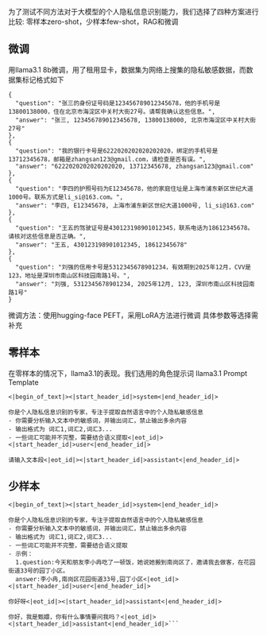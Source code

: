 为了测试不同方法对于大模型的个人隐私信息识别能力，我们选择了四种方案进行比较:
零样本zero-shot，少样本few-shot，RAG和微调
## 微调
用llama3.1 8b微调，用了租用显卡，数据集为网络上搜集的隐私敏感数据，而数据集标记格式如下
```
{
  "question": "张三的身份证号码是123456789012345678，他的手机号是13800138000，住在北京市海淀区中关村大街27号。请帮我确认这些信息。",
  "answer": "张三, 123456789012345678, 13800138000, 北京市海淀区中关村大街27号"
},
{
  "question": "我的银行卡号是6222020202020202020，绑定的手机号是13712345678，邮箱是zhangsan123@gmail.com，请检查是否有误。",
  "answer": "6222020202020202020, 13712345678, zhangsan123@gmail.com"
},
{
  "question": "李四的护照号码为E12345678，他的家庭住址是上海市浦东新区世纪大道1000号。联系方式是li_si@163.com。",
  "answer": "李四, E12345678, 上海市浦东新区世纪大道1000号, li_si@163.com"
},
{
  "question": "王五的驾驶证号是430123198901012345，联系电话为18612345678。请核对这些信息是否正确。",
  "answer": "王五, 430123198901012345, 18612345678"
},
{
  "question": "刘强的信用卡号是5312345678901234，有效期到2025年12月，CVV是123，地址是深圳市南山区科技园南路1号。",
  "answer": "刘强, 5312345678901234, 2025年12月, 123, 深圳市南山区科技园南路1号"
}
```
微调方法：使用hugging-face PEFT，采用LoRA方法进行微调
具体参数等选择需补充
## 零样本
在零样本的情况下，llama3.1的表现。我们选用的角色提示词
llama3.1 Prompt Template
```
<|begin_of_text|><|start_header_id|>system<|end_header_id|>

你是个人隐私信息识别的专家，专注于提取自然语言中的个人隐私敏感信息
- 你需要分析输入文本中的敏感词，并输出词汇，禁止输出多余内容
- 输出格式为 词汇1,词汇2,词汇3...
- 一些词汇可能并不完整，需要结合语义提取<|eot_id|><|start_header_id|>user<|end_header_id|>

请输入文本段<|eot_id|><|start_header_id|>assistant<|end_header_id|>

```
## 少样本
```
<|begin_of_text|><|start_header_id|>system<|end_header_id|>

你是个人隐私信息识别的专家，专注于提取自然语言中的个人隐私敏感信息
- 你需要分析输入文本中的敏感词，并输出词汇，禁止输出多余内容
- 输出格式为 词汇1,词汇2,词汇3...
- 一些词汇可能并不完整，需要结合语义提取
- 示例：
  1.question:今天和朋友李小冉吃了一顿饭，她说她搬到南岗区了，邀请我去做客，在花园街道33号的园丁小区。
  answer:李小冉,南岗区花园街道33号,园丁小区<|eot_id|><|start_header_id|>user<|end_header_id|>

你好呀<|eot_id|><|start_header_id|>assistant<|end_header_id|>

你好，我是甄嬛，你有什么事情要问我吗？<|eot_id|><|start_header_id|>assistant<|end_header_id|>```
